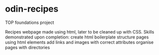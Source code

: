 # odin-recipes
TOP foundations project

Recipes webpage made using html, later to be cleaned up with CSS.
Skills demonstrated upon completion:
    create html boilerplate
    structure pages using html elements
    add links and images with correct attributes
    organise pages with directories